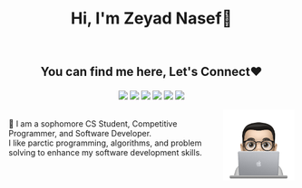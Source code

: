 <!--
<h1 align="center">Hi, I'm Zeyad Nasef👋</h1>

<p align="center">
    <a href="https://www.linkedin.com/in/zeyad-nasef-aa0a49201/"><img src="https://img.shields.io/badge/linkedin-%230177B5?style=flat&logo=linkedin&logoColor=white"/></a>
    <a href="https://www.youtube.com/channel/UC94a6pdBcAII8N6FOpV390Q"><img src="https://img.shields.io/badge/youtube-%23FF0000?style=flat&logo=youtube&logoColor=white"/></a>
    <a href="https://codeforces.com/profile/Zeyad_Nasef/"><img src="https://img.shields.io/badge/codeforces-%23ffcatl?style=flat&logo=Codeforces&logoColor=white"/></a>
    <a href="mailto:zeyadnasef85@gmail.com"><img src="https://img.shields.io/badge/Gmail-%23FF0000?style=flat&logo=Gmail&logoColor=white"/></a>
    <a href="https://www.facebook.com/zeiad.nasef/"><img src="https://img.shields.io/badge/facebook-%230177B5?style=flat&logo=facebook&logoColor=white"/></a>
  </p>
  
 <img src = "profile-img.png" align = "right" width = "25%">
 <br>
🔭 I am a sophomore CS Student, Competitive Programmer, and Software Developer.<br>
I like parctic programming, algorithms, and problem solving to enhance my software development skills. -->


<h1 align="center">Hi, I'm Zeyad Nasef👋</h1>
<br>
<h2><p align="center">You can find me here, Let's Connect❤️</p></h3>

<p align="center">
    <a href="https://www.linkedin.com/in/zeyad-nasef-aa0a49201/"><img src="https://img.shields.io/badge/Linkedin-0b66c3?style=flat&logo=linkedin&logoColor=white"/></a>
    <a href="https://www.youtube.com/channel/UC94a6pdBcAII8N6FOpV390Q"><img src="https://img.shields.io/badge/Youtube-ff0000?style=flat&logo=youtube&logoColor=white"/></a>
    <a href="https://codeforces.com/profile/Zeyad_Nasef/"><img src="https://img.shields.io/badge/Codeforces-14bc4f?style=flat&logo=Codeforces&logoColor=white"/></a>
    <a href="https://t.me/Zeyad_Nasef"><img src="https://img.shields.io/badge/Telegram-1a8ad5?style=flat&logo=Telegram&logoColor=white"/></a>
    <a href="mailto:zeyadnasef85@gmail.com"><img src="https://img.shields.io/badge/Gmail-e34033?style=flat&logo=Gmail&logoColor=white"/></a>
    <a href="https://www.facebook.com/zeiad.nasef/"><img src="https://img.shields.io/badge/facebook-3982e4?style=flat&logo=facebook&logoColor=white"/></a>
  </p>
  
 <img src = "profile-img.png" align = "right" width = "25%">
 <br>
🔭 I am a sophomore CS Student, Competitive Programmer, and Software Developer.<br>
I like parctic programming, algorithms, and problem solving to enhance my software development skills.
